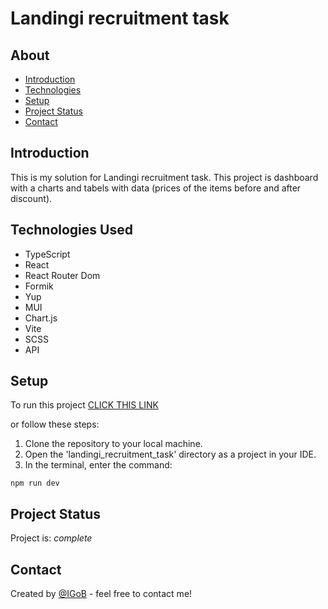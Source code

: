 # Landingi recruitment task

## About
* [Introduction](#introduction)
* [Technologies](#technologies-used)
* [Setup](#setup)
* [Project Status](#project-status)
* [Contact](#contact)


## Introduction
This is my solution for Landingi recruitment task. This project is dashboard with a charts and tabels with data (prices of the items before and after discount).


## Technologies Used
* TypeScript
* React
* React Router Dom
* Formik
* Yup
* MUI
* Chart.js
* Vite
* SCSS
* API

## Setup
To run this project <a href="">CLICK THIS LINK</a>

or follow these steps:

1. Clone the repository to your local machine.
2. Open the 'landingi_recruitment_task' directory as a project in your IDE.
3. In the terminal, enter the command:

```
npm run dev
```

## Project Status
Project is: _complete_


## Contact
Created by [@IGoB](https://igobb-portfolio.netlify.app/) - feel free to contact me!
